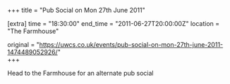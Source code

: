 +++
title = "Pub Social on Mon 27th June 2011"

[extra]
time = "18:30:00"
end_time = "2011-06-27T20:00:00Z"
location = "The Farmhouse"

original = "https://uwcs.co.uk/events/pub-social-on-mon-27th-june-2011-1474489052926/"    
+++

Head to the Farmhouse for an alternate pub social


